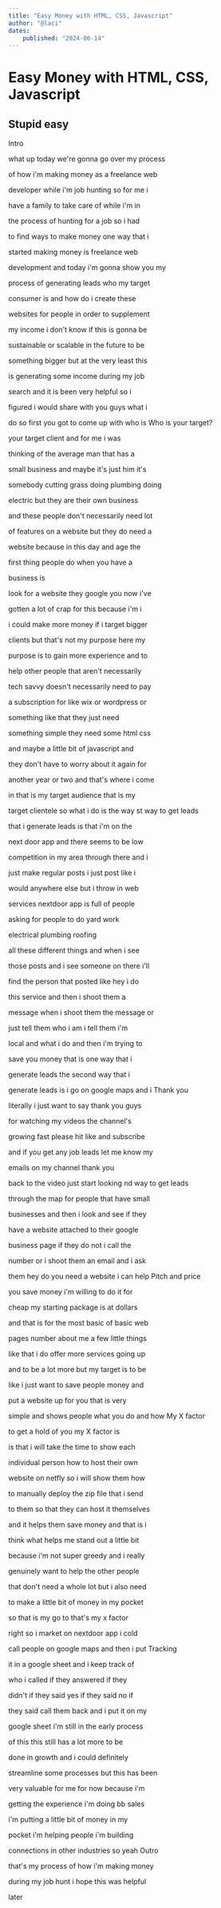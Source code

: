 ```yaml
---
title: "Easy Money with HTML, CSS, Javascript"
author: "@laci"
dates:
    published: "2024-06-14"
---
```





# Easy Money with HTML, CSS, Javascript

## Stupid easy

Intro

what up today we're gonna go over my process

of how i'm making money as a freelance web

developer while i'm job hunting so for me i

have a family to take care of while i'm in

the process of hunting for a job so i had

to find ways to make money one way that i

started making money is freelance web

development and today i'm gonna show you my

process of generating leads who my target

consumer is and how do i create these

websites for people in order to supplement

my income i don't know if this is gonna be

sustainable or scalable in the future to be

something bigger but at the very least this

is generating some income during my job

search and it is been very helpful so i

figured i would share with you guys what i

do so first you got to come up with who is
Who is your target?

your target client and for me i was

thinking of the average man that has a

small business and maybe it's just him it's

somebody cutting grass doing plumbing doing

electric but they are their own business

and these people don't necessarily need lot

of features on a website but they do need a

website because in this day and age the

first thing people do when you have a

business is

look for a website they google you now i've

gotten a lot of crap for this because i'm i

i could make more money if i target bigger

clients but that's not my purpose here my

purpose is to gain more experience and to

help other people that aren't necessarily

tech savvy doesn't necessarily need to pay

a subscription for like wix or wordpress or

something like that they just need

something simple they need some html css

and maybe a little bit of javascript and

they don't have to worry about it again for

another year or two and that's where i come

in that is my target audience that is my

target clientele so what i do is the way
st way to get leads

that i generate leads is that i'm on the

next door app and there seems to be low

competition in my area through there and i

just make regular posts i just post like i

would anywhere else but i throw in web

services nextdoor app is full of people

asking for people to do yard work

electrical plumbing roofing

all these different things and when i see

those posts and i see someone on there i'll

find the person that posted like hey i do

this service and then i shoot them a

message when i shoot them the message or

just tell them who i am i tell them i'm

local and what i do and then i'm trying to

save you money that is one way that i

generate leads the second way that i

generate leads is i go on google maps and i
Thank you

literally i just want to say thank you guys

for watching my videos the channel's

growing fast please hit like and subscribe

and if you get any job leads let me know my

emails on my channel thank you

back to the video just start looking
nd way to get leads

through the map for people that have small

businesses and then i look and see if they

have a website attached to their google

business page if they do not i call the

number or i shoot them an email and i ask

them hey do you need a website i can help
Pitch and price

you save money i'm willing to do it for

cheap my starting package is at  dollars

and that is for the most basic of basic web

pages number about me a few little things

like that i do offer more services going up

and to be a lot more but my target is to be

like i just want to save people money and

put a website up for you that is very

simple and shows people what you do and how
My X factor

to get a hold of you my X factor is

is that i will take the time to show each

individual person how to host their own

website on netfly so i will show them how

to manually deploy the zip file that i send

to them so that they can host it themselves

and it helps them save money and that is i

think what helps me stand out a little bit

because i'm not super greedy and i really

genuinely want to help the other people

that don't need a whole lot but i also need

to make a little bit of money in my pocket

so that is my go to that's my x factor

right so i market on nextdoor app i cold

call people on google maps and then i put
Tracking

it in a google sheet and i keep track of

who i called if they answered if they

didn't if they said yes if they said no if

they said call them back and i put it on my

google sheet i'm still in the early process

of this this still has a lot more to be

done in growth and i could definitely

streamline some processes but this has been

very valuable for me for now because i'm

getting the experience i'm doing bb sales

i'm putting a little bit of money in my

pocket i'm helping people i'm building

connections in other industries so yeah
Outro

that's my process of how i'm making money

during my job hunt i hope this was helpful

later
               
